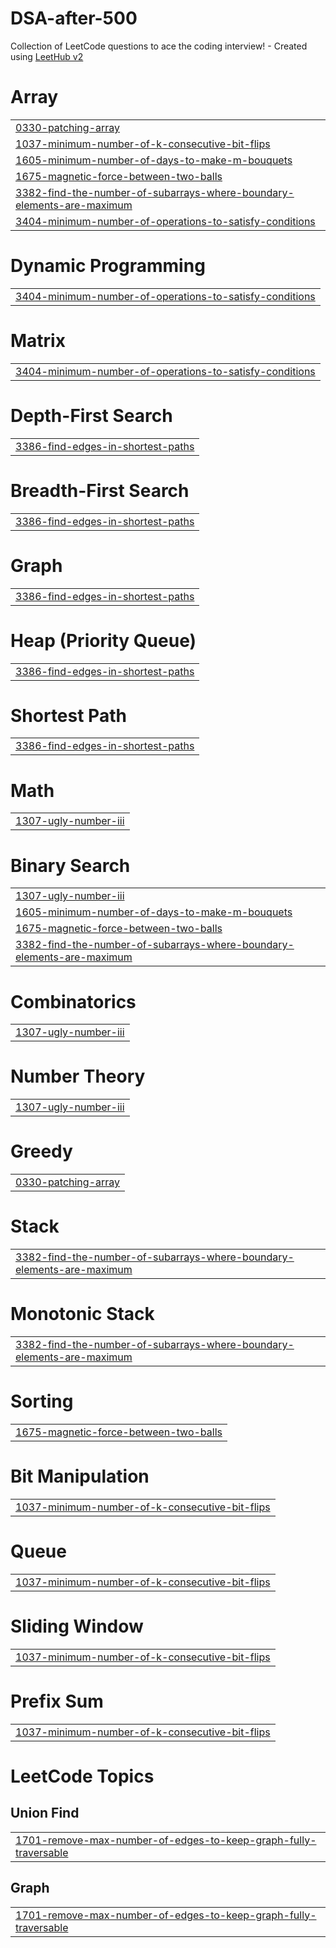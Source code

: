 # DSA-after-500
Collection of LeetCode questions to ace the coding interview! - Created using [LeetHub v2](https://github.com/arunbhardwaj/LeetHub-2.0)


# Array
|  |
| ------- |
| [0330-patching-array](https://github.com/SeineAle/DSA-after-500/tree/master/0330-patching-array) |
| [1037-minimum-number-of-k-consecutive-bit-flips](https://github.com/SeineAle/DSA-after-500/tree/master/1037-minimum-number-of-k-consecutive-bit-flips) |
| [1605-minimum-number-of-days-to-make-m-bouquets](https://github.com/SeineAle/DSA-after-500/tree/master/1605-minimum-number-of-days-to-make-m-bouquets) |
| [1675-magnetic-force-between-two-balls](https://github.com/SeineAle/DSA-after-500/tree/master/1675-magnetic-force-between-two-balls) |
| [3382-find-the-number-of-subarrays-where-boundary-elements-are-maximum](https://github.com/SeineAle/DSA-after-500/tree/master/3382-find-the-number-of-subarrays-where-boundary-elements-are-maximum) |
| [3404-minimum-number-of-operations-to-satisfy-conditions](https://github.com/SeineAle/DSA-after-500/tree/master/3404-minimum-number-of-operations-to-satisfy-conditions) |
# Dynamic Programming
|  |
| ------- |
| [3404-minimum-number-of-operations-to-satisfy-conditions](https://github.com/SeineAle/DSA-after-500/tree/master/3404-minimum-number-of-operations-to-satisfy-conditions) |
# Matrix
|  |
| ------- |
| [3404-minimum-number-of-operations-to-satisfy-conditions](https://github.com/SeineAle/DSA-after-500/tree/master/3404-minimum-number-of-operations-to-satisfy-conditions) |
# Depth-First Search
|  |
| ------- |
| [3386-find-edges-in-shortest-paths](https://github.com/SeineAle/DSA-after-500/tree/master/3386-find-edges-in-shortest-paths) |
# Breadth-First Search
|  |
| ------- |
| [3386-find-edges-in-shortest-paths](https://github.com/SeineAle/DSA-after-500/tree/master/3386-find-edges-in-shortest-paths) |
# Graph
|  |
| ------- |
| [3386-find-edges-in-shortest-paths](https://github.com/SeineAle/DSA-after-500/tree/master/3386-find-edges-in-shortest-paths) |
# Heap (Priority Queue)
|  |
| ------- |
| [3386-find-edges-in-shortest-paths](https://github.com/SeineAle/DSA-after-500/tree/master/3386-find-edges-in-shortest-paths) |
# Shortest Path
|  |
| ------- |
| [3386-find-edges-in-shortest-paths](https://github.com/SeineAle/DSA-after-500/tree/master/3386-find-edges-in-shortest-paths) |
# Math
|  |
| ------- |
| [1307-ugly-number-iii](https://github.com/SeineAle/DSA-after-500/tree/master/1307-ugly-number-iii) |
# Binary Search
|  |
| ------- |
| [1307-ugly-number-iii](https://github.com/SeineAle/DSA-after-500/tree/master/1307-ugly-number-iii) |
| [1605-minimum-number-of-days-to-make-m-bouquets](https://github.com/SeineAle/DSA-after-500/tree/master/1605-minimum-number-of-days-to-make-m-bouquets) |
| [1675-magnetic-force-between-two-balls](https://github.com/SeineAle/DSA-after-500/tree/master/1675-magnetic-force-between-two-balls) |
| [3382-find-the-number-of-subarrays-where-boundary-elements-are-maximum](https://github.com/SeineAle/DSA-after-500/tree/master/3382-find-the-number-of-subarrays-where-boundary-elements-are-maximum) |
# Combinatorics
|  |
| ------- |
| [1307-ugly-number-iii](https://github.com/SeineAle/DSA-after-500/tree/master/1307-ugly-number-iii) |
# Number Theory
|  |
| ------- |
| [1307-ugly-number-iii](https://github.com/SeineAle/DSA-after-500/tree/master/1307-ugly-number-iii) |
# Greedy
|  |
| ------- |
| [0330-patching-array](https://github.com/SeineAle/DSA-after-500/tree/master/0330-patching-array) |
# Stack
|  |
| ------- |
| [3382-find-the-number-of-subarrays-where-boundary-elements-are-maximum](https://github.com/SeineAle/DSA-after-500/tree/master/3382-find-the-number-of-subarrays-where-boundary-elements-are-maximum) |
# Monotonic Stack
|  |
| ------- |
| [3382-find-the-number-of-subarrays-where-boundary-elements-are-maximum](https://github.com/SeineAle/DSA-after-500/tree/master/3382-find-the-number-of-subarrays-where-boundary-elements-are-maximum) |
# Sorting
|  |
| ------- |
| [1675-magnetic-force-between-two-balls](https://github.com/SeineAle/DSA-after-500/tree/master/1675-magnetic-force-between-two-balls) |
# Bit Manipulation
|  |
| ------- |
| [1037-minimum-number-of-k-consecutive-bit-flips](https://github.com/SeineAle/DSA-after-500/tree/master/1037-minimum-number-of-k-consecutive-bit-flips) |
# Queue
|  |
| ------- |
| [1037-minimum-number-of-k-consecutive-bit-flips](https://github.com/SeineAle/DSA-after-500/tree/master/1037-minimum-number-of-k-consecutive-bit-flips) |
# Sliding Window
|  |
| ------- |
| [1037-minimum-number-of-k-consecutive-bit-flips](https://github.com/SeineAle/DSA-after-500/tree/master/1037-minimum-number-of-k-consecutive-bit-flips) |
# Prefix Sum
|  |
| ------- |
| [1037-minimum-number-of-k-consecutive-bit-flips](https://github.com/SeineAle/DSA-after-500/tree/master/1037-minimum-number-of-k-consecutive-bit-flips) |
<!---LeetCode Topics Start-->
# LeetCode Topics
## Union Find
|  |
| ------- |
| [1701-remove-max-number-of-edges-to-keep-graph-fully-traversable](https://github.com/SeineAle/DSA-after-500/tree/master/1701-remove-max-number-of-edges-to-keep-graph-fully-traversable) |
## Graph
|  |
| ------- |
| [1701-remove-max-number-of-edges-to-keep-graph-fully-traversable](https://github.com/SeineAle/DSA-after-500/tree/master/1701-remove-max-number-of-edges-to-keep-graph-fully-traversable) |
<!---LeetCode Topics End-->